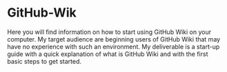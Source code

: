 # GitHub-Wik
Here you will find information on how to start using GitHub Wiki on your computer.
My target audience are beginning users of GitHub Wiki that may have no experience with such an environment.
My deliverable is a start-up guide with a quick explanation of what is GitHub Wiki and with the first basic steps to get started.

